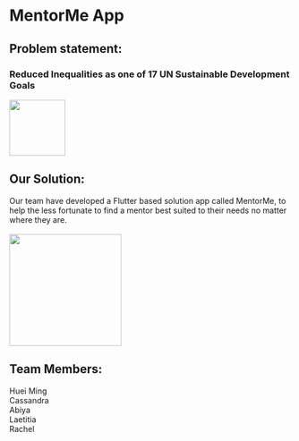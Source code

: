 # MentorMe App

## Problem statement: 
### Reduced Inequalities as one of 17 UN Sustainable Development Goals
<img src="https://user-images.githubusercontent.com/61011188/192708066-791da16e-d2af-4ab1-8c98-563ed457ed2a.png" width="100px"/>

## Our Solution:
Our team have developed a Flutter based solution app called MentorMe, to help the less fortunate to find a mentor best suited to their needs no matter where they are.
<br/>
<br/>
<img src="https://github.com/laexxtia/flutterkick/blob/main/flutter_01.png?raw=true" width="200px" />

## Team Members:
Huei Ming <br />Cassandra <br />Abiya <br />Laetitia <br />Rachel
